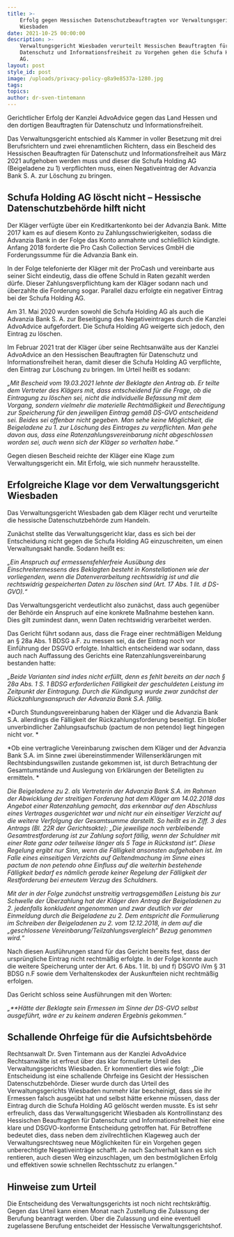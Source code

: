 ```yaml
---
title: >-
    Erfolg gegen Hessischen Datenschutzbeauftragten vor Verwaltungsgericht
    Wiesbaden
date: 2021-10-25 00:00:00
description: >-
    Verwaltungsgericht Wiesbaden verurteilt Hessischen Beauftragten für
    Datenschutz und Informationsfreiheit zu Vorgehen gehen die Schufa Holding
    AG.
layout: post
style_id: post
image: /uploads/privacy-policy-g8a9e8537a-1280.jpg
tags:
topics:
author: dr-sven-tintemann
---
```

Gerichtlicher Erfolg der Kanzlei AdvoAdvice gegen das Land Hessen und den dortigen Beauftragten für Datenschutz und Informationsfreiheit.

Das Verwaltungsgericht entschied als Kammer in voller Besetzung mit drei Berufsrichtern und zwei ehrenamtlichen Richtern, dass ein Bescheid des Hessischen Beauftragten für Datenschutz und Informationsfreiheit aus März 2021 aufgehoben werden muss und dieser die Schufa Holding AG (Beigeladene zu 1) verpflichten muss, einen Negativeintrag der Advanzia Bank S. A. zur Löschung zu bringen.

## **Schufa Holding AG löscht nicht – Hessische Datenschutzbehörde hilft nicht**

Der Kläger verfügte über ein Kreditkartenkonto bei der Advanzia Bank. Mitte 2017 kam es auf diesem Konto zu Zahlungsschwierigkeiten, sodass die Advanzia Bank in der Folge das Konto anmahnte und schließlich kündigte. Anfang 2018 forderte die Pro Cash Collection Services GmbH die Forderungssumme für die Advanzia Bank ein.

In der Folge telefonierte der Kläger mit der ProCash und vereinbarte aus seiner Sicht eindeutig, dass die offene Schuld in Raten gezahlt werden dürfe. Dieser Zahlungsverpflichtung kam der Kläger sodann nach und überzahlte die Forderung sogar. Parallel dazu erfolgte ein negativer Eintrag bei der Schufa Holding AG.

Am 31. Mai 2020 wurden sowohl die Schufa Holding AG als auch die Advanzia Bank S. A. zur Beseitigung des Negativeintrages durch die Kanzlei AdvoAdvice aufgefordert. Die Schufa Holding AG weigerte sich jedoch, den Eintrag zu löschen.

Im Februar 2021 trat der Kläger über seine Rechtsanwälte aus der Kanzlei AdvoAdvice an den Hessischen Beauftragten für Datenschutz und Informationsfreiheit heran, damit dieser die Schufa Holding AG verpflichte, den Eintrag zur Löschung zu bringen. Im Urteil heißt es sodann:

*„Mit Bescheid vom 19.03.2021 lehnte der Beklagte den Antrag ab. Er teilte dem Vertreter des Klägers mit, dass entscheidend für die Frage, ob die Eintragung zu löschen sei, nicht die individuelle Befassung mit dem Vorgang, sondern vielmehr die materielle Rechtmäßigkeit und Berechtigung zur Speicherung für den jeweiligen Eintrag gemäß DS-GVO entscheidend sei. Beides sei offenbar nicht gegeben. Man sehe keine Möglichkeit, die Beigeladene zu 1. zur Löschung des Eintrages zu verpflichten. Man gehe davon aus, dass eine Ratenzahlungsvereinbarung nicht abgeschlossen worden sei, auch wenn sich der Kläger so verhalten habe.“*

Gegen diesen Bescheid reichte der Kläger eine Klage zum Verwaltungsgericht ein. Mit Erfolg, wie sich nunmehr herausstellte.

## **Erfolgreiche Klage vor dem Verwaltungsgericht Wiesbaden**

Das Verwaltungsgericht Wiesbaden gab dem Kläger recht und verurteilte die hessische Datenschutzbehörde zum Handeln.

Zunächst stellte das Verwaltungsgericht klar, dass es sich bei der Entscheidung nicht gegen die Schufa Holding AG einzuschreiten, um einen Verwaltungsakt handle. Sodann heißt es:

*„Ein Anspruch auf ermessensfehlerfreie Ausübung des Einschreitermessens des Beklagten besteht in Konstellationen wie der vorliegenden, wenn die Datenverarbeitung rechtswidrig ist und die rechtswidrig gespeicherten Daten zu löschen sind (Art. 17 Abs. 1 lit. d DS-GVO).“*

Das Verwaltungsgericht verdeutlicht also zunächst, dass auch gegenüber der Behörde ein Anspruch auf eine konkrete Maßnahme bestehen kann. Dies gilt zumindest dann, wenn Daten rechtswidrig verarbeitet werden.

Das Gericht führt sodann aus, dass die Frage einer rechtmäßigen Meldung an § 28a Abs. 1 BDSG a.F. zu messen sei, da der Eintrag noch vor Einführung der DSGVO erfolgte. Inhaltlich entscheidend war sodann, dass auch nach Auffassung des Gerichts eine Ratenzahlungsvereinbarung bestanden hatte:

*„Beide Varianten sind indes nicht erfüllt, denn es fehlt bereits an der nach § 28a Abs. 1 S. 1 BDSG erforderlichen Fälligkeit der geschuldeten Leistung im Zeitpunkt der Eintragung. Durch die Kündigung wurde zwar zunächst der Rückzahlungsanspruch der Advanzia Bank S.A. fällig.*

\*Durch Stundungsvereinbarung haben der Kläger und die Advanzia Bank S.A. allerdings die Fälligkeit der Rückzahlungsforderung beseitigt. Ein bloßer unverbindlicher Zahlungsaufschub (pactum de non petendo) liegt hingegen nicht vor. \*

\*Ob eine vertragliche Vereinbarung zwischen dem Kläger und der Advanzia Bank S.A. im Sinne zwei übereinstimmender Willenserklärungen mit Rechtsbindungswillen zustande gekommen ist, ist durch Betrachtung der Gesamtumstände und Auslegung von Erklärungen der Beteiligten zu ermitteln. \*

*Die Beigeladene zu 2. als Vertreterin der Advanzia Bank S.A. im Rahmen der Abwicklung der streitigen Forderung hat dem Kläger am 14.02.2018 das Angebot einer Ratenzahlung gemacht, das erkennbar auf den Abschluss eines Vertrages ausgerichtet war und nicht nur ein einseitiger Verzicht auf die weitere Verfolgung der Gesamtsumme darstellt. So heißt es in Ziff. 3 des Antrags (Bl. 22R der Gerichtsakte): „Die jeweilige noch verbleibende Gesamtrestforderung ist zur Zahlung sofort fällig, wenn der Schuldner mit einer Rate ganz oder teilweise länger als 5 Tage in Rückstand ist“. Diese Regelung ergibt nur Sinn, wenn die Fälligkeit ansonsten aufgehoben ist. Im Falle eines einseitigen Verzichts auf Geltendmachung im Sinne eines pactum de non petendo ohne Einfluss auf die weiterhin bestehende Fälligkeit bedarf es nämlich gerade keiner Regelung der Fälligkeit der Restforderung bei erneutem Verzug des Schuldners.*

*Mit der in der Folge zunächst unstreitig vertragsgemäßen Leistung bis zur Schwelle der Überzahlung hat der Kläger den Antrag der Beigeladenen zu 2. jedenfalls konkludent angenommen und zwar deutlich vor der Einmeldung durch die Beigeladene zu 2. Dem entspricht die Formulierung im Schreiben der Beigeladenen zu 2. vom 12.12.2018, in dem auf die „geschlossene Vereinbarung/Teilzahlungsvergleich“ Bezug genommen wird.“*

Nach diesen Ausführungen stand für das Gericht bereits fest, dass der ursprüngliche Eintrag nicht rechtmäßig erfolgte. In der Folge konnte auch die weitere Speicherung unter der Art. 6 Abs. 1 lit. b) und f) DSGVO iVm § 31 BDSG n.F sowie dem Verhaltenskodex der Auskunfteien nicht rechtmäßig erfolgen.

Das Gericht schloss seine Ausführungen mit den Worten:

*„\*\*Hätte der Beklagte sein Ermessen im Sinne der DS-GVO selbst ausgeführt, wäre er zu keinem anderen Ergebnis gekommen.“*

## **Schallende Ohrfeige für die Aufsichtsbehörde**

Rechtsanwalt Dr. Sven Tintemann aus der Kanzlei AdvoAdvice Rechtsanwälte ist erfreut über das klar formulierte Urteil des Verwaltungsgerichts Wiesbaden. Er kommentiert dies wie folgt: „Die Entscheidung ist eine schallende Ohrfeige ins Gesicht der Hessischen Datenschutzbehörde. Dieser wurde durch das Urteil des Verwaltungsgerichts Wiesbaden nunmehr klar bescheinigt, dass sie ihr Ermessen falsch ausgeübt hat und selbst hätte erkenne müssen, dass der Eintrag durch die Schufa Holding AG gelöscht werden musste. Es ist sehr erfreulich, dass das Verwaltungsgericht Wiesbaden als Kontrollinstanz des Hessischen Beauftragten für Datenschutz und Informationsfreiheit hier eine klare und DSGVO-konforme Entscheidung getroffen hat. Für Betroffene bedeutet dies, dass neben dem zivilrechtlichen Klageweg auch der Verwaltungsrechtsweg neue Möglichkeiten für ein Vorgehen gegen unberechtigte Negativeinträge schafft. Je nach Sachverhalt kann es sich rentieren, auch diesen Weg einzuschlagen, um den bestmöglichen Erfolg und effektiven sowie schnellen Rechtsschutz zu erlangen.“

## **Hinweise zum Urteil**

Die Entscheidung des Verwaltungsgerichts ist noch nicht rechtskräftig. Gegen das Urteil kann einen Monat nach Zustellung die Zulassung der Berufung beantragt werden. Über die Zulassung und eine eventuell zugelassene Berufung entscheidet der Hessische Verwaltungsgerichtshof.
